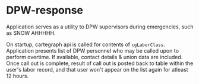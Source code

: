 # DPW-response

Application serves as a utility to DPW supervisors during emergencies, such as SNOW AHHHHH.

On startup, cartegraph api is called for contents of `cgLaborClass`.  Application presents list of DPW personnel who may be called upon to perform overtime.  If available, contact details & union data are included.  Once call out is complete, result of call out is posted back to table within the user's labor record, and that user won't appear on the list again for atleast 12 hours.
